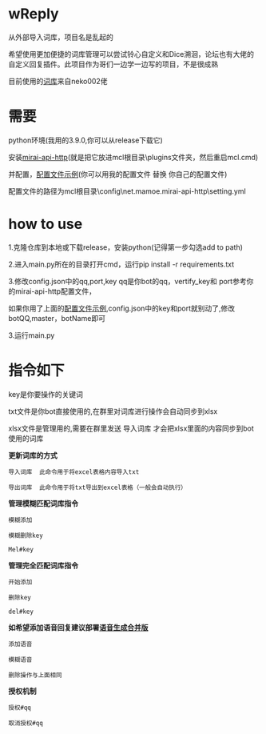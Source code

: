 # wReply
从外部导入词库，项目名是乱起的

希望使用更加便捷的词库管理可以尝试铃心自定义和Dice溯洄，论坛也有大佬的自定义回复插件。此项目作为哥们一边学一边写的项目，不是很成熟

  目前使用的[词库](https://mirai.mamoe.net/topic/1829/%E5%BC%BA%E5%A4%A7%E7%9A%84%E4%BA%8C%E6%AC%A1%E5%85%83%E8%81%8A%E5%A4%A9%E6%9C%BA%E5%99%A8%E4%BA%BA%E8%AF%8D%E5%BA%932w-%E8%AF%8D%E6%9D%A1-%E4%B8%8D%E5%AE%9A%E6%9C%9F%E6%9B%B4%E6%96%B0)来自neko002佬
  
# 需要
  python环境(我用的3.9.0,你可以从release下载它)
  
  安装[mirai-api-http](https://github.com/project-mirai/mirai-api-http)(就是把它放进mcl根目录\plugins文件夹，然后重启mcl.cmd)
  
  并配置，[配置文件示例](https://github.com/avilliai/wReply/blob/master/setting.yml)(你可以用我的配置文件 替换 你自己的配置文件)
  
  配置文件的路径为mcl根目录\config\net.mamoe.mirai-api-http\setting.yml
  

# how to use
  1.克隆仓库到本地或下载release，安装python(记得第一步勾选add to path)
  
  2.进入main.py所在的目录打开cmd，运行pip install -r requirements.txt
  
  3.修改config.json中的qq,port,key qq是你bot的qq，vertify_key和 port参考你的mirai-api-http配置文件，
  
  如果你用了上面的[配置文件示例](https://github.com/avilliai/wReply/blob/master/setting.yml),config.json中的key和port就别动了,修改botQQ,master，botName即可
  
  3.运行main.py
  
# 指令如下

  key是你要操作的关键词
  
  txt文件是你bot直接使用的,在群里对词库进行操作会自动同步到xlsx
  
  xlsx文件是管理用的,需要在群里发送 导入词库 才会把xlsx里面的内容同步到bot使用的词库
  
  **更新词库的方式**

    导入词库  此命令用于将excel表格内容导入txt

    导出词库  此命令用于将txt导出到excel表格（一般会自动执行）
  
  
  **管理模糊匹配词库指令**
  
    模糊添加

    模糊删除key

    Mel#key
  
  **管理完全匹配词库指令**

    开始添加

    删除key

    del#key

  **如希望添加语音回复建议部署[语音生成合并版](https://mirai.mamoe.net/topic/1782/%E8%AF%AD%E9%9F%B3%E7%94%9F%E6%88%90%E5%8A%9F%E8%83%BD-%E8%87%AA%E5%AE%9A%E4%B9%89%E5%9B%9E%E5%A4%8D-%E6%94%AF%E6%8C%81%E8%AE%BE%E7%BD%AE%E8%AF%AD%E9%9F%B3%E5%9B%9E%E5%A4%8D%E4%B8%8E%E5%AF%BC%E5%85%A5%E6%A8%A1%E5%9E%8B)**
  
    添加语音

    模糊语音

    删除操作与上面相同
  
  **授权机制**

    授权#qq

    取消授权#qq
